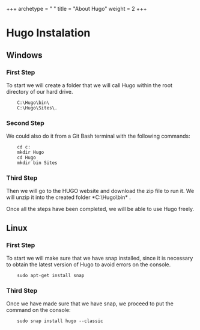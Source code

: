 +++
archetype = " "
title = "About Hugo"
weight = 2
+++

# Hugo Instalation


## Windows

### First Step
To start we will create a folder that we will call Hugo within the root directory of our hard drive.
``` 
    C:\Hugo\bin\
    C:\Hugo\Sites\.
```

### Second Step
We could also do it from a Git Bash terminal with the following commands:
``` 
    cd c:
    mkdir Hugo
    cd Hugo
    mkdir bin Sites
```

### Third Step
Then we will go to the HUGO website and download the zip file to run it. We will unzip it into the created folder *C:\Hugo\bin\* .

Once all the steps have been completed, we will be able to use Hugo freely.



## Linux

### First Step
To start we will make sure that we have snap installed, since it is necessary to obtain the latest version of Hugo to avoid errors on the console.
``` 
    sudo apt-get install snap
```

### Third Step
Once we have made sure that we have snap, we proceed to put the command on the console:
``` 
    sudo snap install hugo --classic
```



















